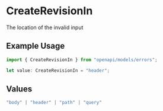 # CreateRevisionIn

The location of the invalid input

## Example Usage

```typescript
import { CreateRevisionIn } from "openapi/models/errors";

let value: CreateRevisionIn = "header";
```

## Values

```typescript
"body" | "header" | "path" | "query"
```